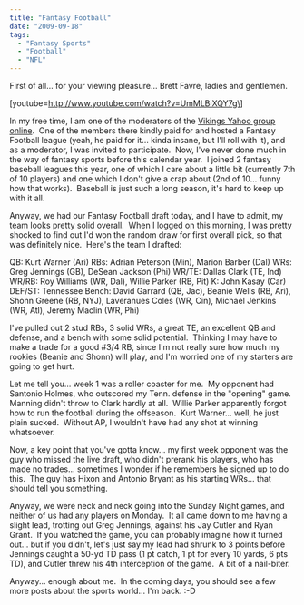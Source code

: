 ```yaml
---
title: "Fantasy Football"
date: "2009-09-18"
tags:
  - "Fantasy Sports"
  - "Football"
  - "NFL"
---
```


First of all... for your viewing pleasure... Brett Favre, ladies and gentlemen.

\[youtube=http://www.youtube.com/watch?v=UmMLBiXQY7g\]

In my free time, I am one of the moderators of the [Vikings Yahoo group online](http://sports.groups.yahoo.com/group/vikings/).  One of the members there kindly paid for and hosted a Fantasy Football league (yeah, he paid for it... kinda insane, but I'll roll with it), and as a moderator, I was invited to participate.  Now, I've never done much in the way of fantasy sports before this calendar year.  I joined 2 fantasy baseball leagues this year, one of which I care about a little bit (currently 7th of 10 players) and one which I don't give a crap about (2nd of 10... funny how that works).  Baseball is just such a long season, it's hard to keep up with it all.

Anyway, we had our Fantasy Football draft today, and I have to admit, my team looks pretty solid overall.  When I logged on this morning, I was pretty shocked to find out I'd won the random draw for first overall pick, so that was definitely nice.  Here's the team I drafted:

QB: Kurt Warner (Ari) RBs: Adrian Peterson (Min), Marion Barber (Dal) WRs: Greg Jennings (GB), DeSean Jackson (Phi) WR/TE: Dallas Clark (TE, Ind) WR/RB: Roy Williams (WR, Dal), Willie Parker (RB, Pit) K: John Kasay (Car) DEF/ST: Tennessee Bench: David Garrard (QB, Jac), Beanie Wells (RB, Ari), Shonn Greene (RB, NYJ), Laveranues Coles (WR, Cin), Michael Jenkins (WR, Atl), Jeremy Maclin (WR, Phi)

I've pulled out 2 stud RBs, 3 solid WRs, a great TE, an excellent QB and defense, and a bench with some solid potential.  Thinking I may have to make a trade for a good #3/4 RB, since I'm not really sure how much my rookies (Beanie and Shonn) will play, and I'm worried one of my starters are going to get hurt.

Let me tell you... week 1 was a roller coaster for me.  My opponent had Santonio Holmes, who outscored my Tenn. defense in the "opening" game.  Manning didn't throw to Clark hardly at all.  Willie Parker apparently forgot how to run the football during the offseason.  Kurt Warner... well, he just plain sucked.  Without AP, I wouldn't have had any shot at winning whatsoever.

Now, a key point that you've gotta know... my first week opponent was the guy who missed the live draft, who didn't prerank his players, who has made no trades... sometimes I wonder if he remembers he signed up to do this.  The guy has Hixon and Antonio Bryant as his starting WRs... that should tell you something.

Anyway, we were neck and neck going into the Sunday Night games, and neither of us had any players on Monday.  It all came down to me having a slight lead, trotting out Greg Jennings, against his Jay Cutler and Ryan Grant.  If you watched the game, you can probably imagine how it turned out... but if you didn't, let's just say my lead had shrunk to 3 points before Jennings caught a 50-yd TD pass (1 pt catch, 1 pt for every 10 yards, 6 pts TD), and Cutler threw his 4th interception of the game.  A bit of a nail-biter.

Anyway... enough about me.  In the coming days, you should see a few more posts about the sports world... I'm back. :-D
